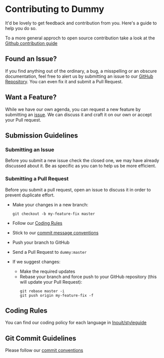 # Contributing to Dummy
  It'd be lovely to get feedback and contribution from you. Here's a guide to help you do so.

  To a more general approch to open source contribution take a look at the [Github contribution guide](https://guides.github.com/activities/contributing-to-open-source/)

## Found an Issue?
  If you find anything out of the ordinary, a bug, a misspelling or an obscure documentation, feel free to alert us by submitting an issue to our [GitHub Repository][issues]. You can even fix it and submit a Pull Request.

## Want a Feature?
  While we have our own agenda, you can request a new feature by submitting an [issue][issues]. We can discuss it and craft it on our own or accept your Pull request.  

## Submission Guidelines

### Submitting an Issue
  Before you submit a new issue check the closed one, we may have already discussed about it. Be as specific as you can to help us be more efficient.

### Submitting a Pull Request
  Before you submit a pull request, open an issue to discuss it in order to prevent duplicate effort.
  - Make your changes in a new branch:

    `git checkout -b my-feature-fix master`
  - Follow our [Coding Rules][styleguide]
  - Stick to our [commit message conventions][commit]
  - Push your branch to GitHub
  - Send a Pull Request to `dummy:master`
  - If we suggest changes:
    - Make the required updates
    - Rebase your branch and force push to your GitHub repository (this will update your Pull Request):
      ```
      git rebase master -i
      git push origin my-feature-fix -f
      ```

## Coding Rules
  You can find our coding policy for each language in [Inouit/styleguide][styleguide]

## Git Commit Guidelines
  Please follow our [commit conventions][commit]


[github]: https://github.com/Inouit/Dummy
[issues]: https://github.com/Inouit/Dummy/issues
[styleguide]: https://github.com/Inouit/styleguide
[commit]: https://github.com/Inouit/styleguide/blob/master/git/commit.md
